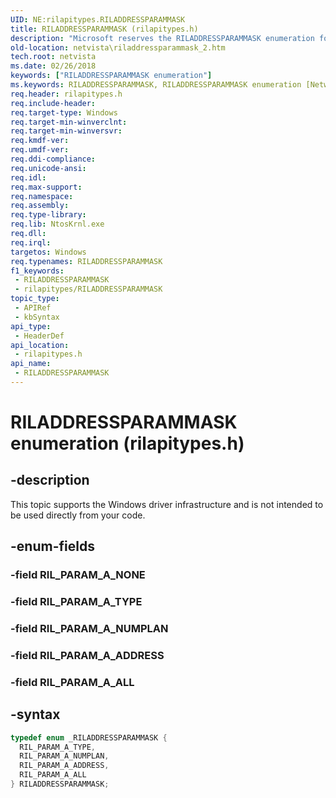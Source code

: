 ```yaml
---
UID: NE:rilapitypes.RILADDRESSPARAMMASK
title: RILADDRESSPARAMMASK (rilapitypes.h)
description: "Microsoft reserves the RILADDRESSPARAMMASK enumeration for internal use only. Don't use this enumeration in your code."
old-location: netvista\riladdressparammask_2.htm
tech.root: netvista
ms.date: 02/26/2018
keywords: ["RILADDRESSPARAMMASK enumeration"]
ms.keywords: RILADDRESSPARAMMASK, RILADDRESSPARAMMASK enumeration [Network Drivers Starting with Windows Vista], RIL_PARAM_A_ADDRESS, RIL_PARAM_A_ALL, RIL_PARAM_A_NUMPLAN, RIL_PARAM_A_TYPE, netvista.riladdressparammask_2, rilapitypes/RILADDRESSPARAMMASK, rilapitypes/RIL_PARAM_A_ADDRESS, rilapitypes/RIL_PARAM_A_ALL, rilapitypes/RIL_PARAM_A_NUMPLAN, rilapitypes/RIL_PARAM_A_TYPE
req.header: rilapitypes.h
req.include-header: 
req.target-type: Windows
req.target-min-winverclnt: 
req.target-min-winversvr: 
req.kmdf-ver: 
req.umdf-ver: 
req.ddi-compliance: 
req.unicode-ansi: 
req.idl: 
req.max-support: 
req.namespace: 
req.assembly: 
req.type-library: 
req.lib: NtosKrnl.exe
req.dll: 
req.irql: 
targetos: Windows
req.typenames: RILADDRESSPARAMMASK
f1_keywords:
 - RILADDRESSPARAMMASK
 - rilapitypes/RILADDRESSPARAMMASK
topic_type:
 - APIRef
 - kbSyntax
api_type:
 - HeaderDef
api_location:
 - rilapitypes.h
api_name:
 - RILADDRESSPARAMMASK
---
```


# RILADDRESSPARAMMASK enumeration (rilapitypes.h)


## -description

This topic supports the Windows driver infrastructure and is not intended to be used directly from your code.

## -enum-fields

### -field RIL_PARAM_A_NONE

### -field RIL_PARAM_A_TYPE

### -field RIL_PARAM_A_NUMPLAN

### -field RIL_PARAM_A_ADDRESS

### -field RIL_PARAM_A_ALL

## -syntax

```cpp
typedef enum _RILADDRESSPARAMMASK {
  RIL_PARAM_A_TYPE,
  RIL_PARAM_A_NUMPLAN,
  RIL_PARAM_A_ADDRESS,
  RIL_PARAM_A_ALL
} RILADDRESSPARAMMASK;
```

